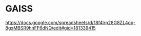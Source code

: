 # GAISS

https://docs.google.com/spreadsheets/d/18f4lrp28G8ZL4oq-8gxMBSR9hnFF6dNQ/edit#gid=181339415

